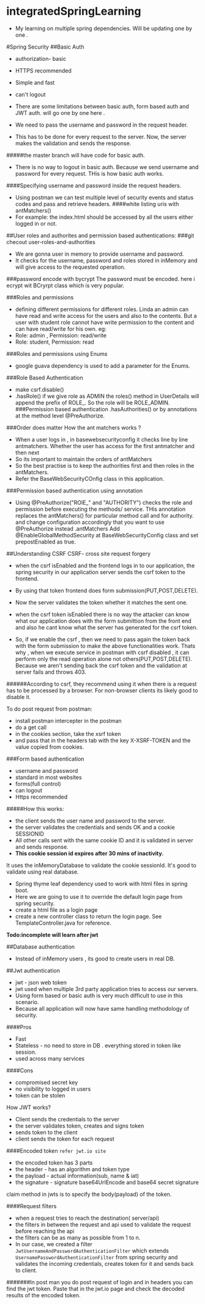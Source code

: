 # integratedSpringLearning
* My learning on multiple spring dependencies.
Will be updating one by one .

#Spring Security
##Basic Auth

* authorization- basic
* HTTPS recommended
* Simple and fast
* can't logout

* There are some limitations between basic auth, form based auth and JWT auth. will go one by one here . 
* We need to pass the username and password in the request header.
* This has to be done for every request to the server. Now, the server makes the validation and sends the response.

#####the master branch will have code for basic auth.

* There is no way to logout in basic auth. Because we send username and password for every request. THis is how basic auth works.

####Specifying username and password inside the request headers.
* Using postman we can test multiple level of security events and status codes and pass and retrieve headers.
####white listing uris with antMatchers()
*  For example: the index.html should be accessed by all the users either logged in or not.

##User roles and authorites and permission based authentications:
###git checout user-roles-and-authorities
* We are gonna user in memory to provide username and password.
* It checks for the username, password and roles stored in inMemory and will give access to the requested operation.

###password encode with bycrypt
The password must be encoded. here i ecrypt wit BCryrpt class which is very popular.

###Roles and permissions
* defining different permissions for different roles.
Linda an admin can have read and write access for the users and also to the contents. But a user with student role cannot have write permission to the content and can have read/write for his own.
eg: 
* Role: admin , Permission: read/write
* Role: student, Permission: read

###Roles and permissions using Enums

* google guava dependency is used to add a parameter for the Enums.

###Role Based Authentication
* make csrf.disable()
* .hasRole()
if we give role as ADMIN the roles() method in UserDetails will append the prefix of ROLE_. So the role will be ROLE_ADMIN.
###Permission based authentication
.hasAuthorities()
or by annotations at the method level @PreAuthorize.

###Order does matter
How the ant matchers works ?
* When a user logs in , in basewebsecurityconfig it checks line by line antmatchers.
Whether the user has access for the first antmatcher and then next
* So its important  to maintain the orders of antMatchers
* So the best practise is to keep the authorities first and then roles in the antMatchers.
* Refer the BaseWebSecurityCOnfig class in this application.

###Permission based authentication using annotation
* Using @PreAuthorize("ROlE_" and "AUTHORITY")
checks the role and permission before executing the methods/ service.
THis annotation replaces the antMatchers() for particular method call and for authority.
and change configuration accordingly that you want to use @PreAuthorize instead .antMatchers
Add @EnableGlobalMethodSecurity at BaseWebSecurityConfig class and set prepostEnabled as true.

##Understanding CSRF
CSRF- cross site request forgery
* when the csrf isEnabled and the frontend logs in to our application,
the spring security in our application server sends the csrf token to the frontend.
* By using that token frontend does form submission(PUT,POST,DELETE).
* Now the server validates the token whether it matches the sent one.
* when the csrf token isEnabled there is no way the attacker can know what our application does with the form submittion from the front end and also he cant know what the server has generated for the csrf token.

* So, if we enable the csrf , then we need to pass again the token back with the form submission to make the above functionalities work.
Thats why , when we execute service in postman with csrf disabled , it can perform only the read operation alone not others(PUT,POST,DELETE). Because we aren't sending back the csrf token and the validation at server fails and throws 403.

######According to csrf, they recommend using it when there is a request has to be processed by a browser. For non-browser clients its likely good to disable it.

To do post request from postman:
* install postman intercepter in the postman
* do a get call
* in the cookies section, take the xsrf token
* and pass that in the headers tab with the key X-XSRF-TOKEN and the value copied from cookies.

###Form based authentication
* username and password
* standard in most websites
* forms(full control)
* can logout
* Https recommended

#####How this works:
* the client sends the user name and password to the server.
* the server validates the credentials and sends OK and a cookie SESSIONID
* All other calls sent with the same cookie ID and it is validated in server and sends response.
* **This cookie session id expires after 30 mins of inactivity.**

It uses the inMemoryDatabase to validate the cookie sessionId.
It's good to validate using real database.

* Spring thyme leaf dependency used to work with html files in spring boot.
* Here we are going to use it to override the default login page from  spring security.
* create a html file as a login page
* create a new controller class to return the login page. See TemplateController.java for reference.

**Todo:incomplete will learn after jwt** 

##Database authentication
* Instead of inMemory users , its good to create users in real DB.

##Jwt authentication
* jwt - json web token
* jwt used when multiple 3rd party application tries to access our servers.
* Using form based or basic auth is very much difficult to use in this scenario.
* Because all application will now have same handling methodology of security.

####Pros
* Fast
* Stateless - no need to store in DB . everything stored in token like session.
* used across many services

####Cons
* compromised secret key
* no visibility to logged in users
* token can be stolen

How JWT works?
* Client sends the credentials to the server
* the server validates token, creates and signs token
* sends token to the client
* client sends the token for each request

####Encoded token `refer jwt.io site`
* the encoded token has 3 parts
* the header - has an algorithm and token type
* the payload - actual information(sub, name & iat)
* the signature - signature base64UrIEncode and base64 secret signature

claim method in jwts is to specify the body(payload) of the token.

####Request filters
* when a request tries to reach the destination( server/api)
* the filters in between the request and api used to validate the request before reaching the api
* the filters can be as many as possible from 1 to n.
* In our case, we created a filter `JwtUsernameAndPasswordAuthenticationFilter` which extends `UsernamePasswordAuthenticationFilter` from spring security and validates the incoming credentials,
creates token for it and sends back to client.

#######In post man you do post request of login and in headers you can find the jwt token. Paste that in the jwt.io page and check the decoded results of the encoded token.





    



 
